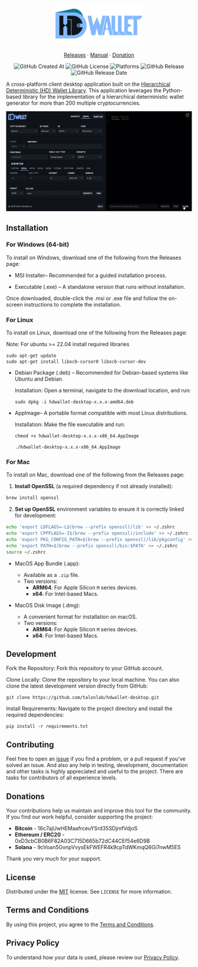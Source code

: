 <h1 align="center" style="border-bottom: none">
    <img height="100" alt="HDWallet" src="data/full-logo.svg">
</h1>

<p align="center">
    <a href="https://github.com/talonlab/hdwallet-desktop/releases" target="_blank">Releases</a> · <a href="https://talonlab.gitbook.io/hdwallet/manual" target="_blank">Manual</a> ·  <a href="#donations">Donation</a>
</p>

<div align="center">

![GitHub Created At](https://img.shields.io/github/created-at/talonlab/hdwallet-desktop)
![GitHub License](https://img.shields.io/github/license/talonlab/hdwallet-desktop?style=flat&color=black)
![Platforms](https://img.shields.io/badge/platforms-Windows%20%7C%20Linux%20%7C%20Mac-blue)
![GitHub Release](https://img.shields.io/github/v/release/talonlab/hdwallet-desktop)
![GitHub Release Date](https://img.shields.io/github/release-date/talonlab/hdwallet-desktop)


</div>

A cross-platform client desktop application built on the [Hierarchical Deterministic (HD) Wallet Library](https://github.com/talonlab/python-hdwallet). This application leverages the Python-based library for the implementation of a hierarchical deterministic wallet generator for more than 200 multiple cryptocurrencies. 

![Desktop Application](data/hdwallet.gif)


## Installation

### For Windows (64-bit)

To install on Windows, download one of the following from the Releases page:

- MSI Installer– Recommended for a guided installation process.

- Executable (.exe) – A standalone version that runs without installation.

Once downloaded, double-click the .msi or .exe file and follow the on-screen instructions to complete the installation.

### For Linux

To install on Linux, download one of the following from the Releases page:

Note: For ubuntu >= 22.04 install required libraries

```
sudo apt-get update
sudo apt-get install libxcb-cursor0 libxcb-cursor-dev
```


- Debian Package (.deb) – Recommended for Debian-based systems like Ubuntu and Debian.

    Installation: Open a terminal, navigate to the download location, and run:
    ```
    sudo dpkg -i hdwallet-desktop-x.x.x-amd64.deb
    ```

- AppImage– A portable format compatible with most Linux distributions.

    Installation: Make the file executable and run:
    ```
    chmod +x hdwallet-desktop-x.x.x-x86_64.AppImage
    ```
    ```
    ./hdwallet-desktop-x.x.x-x86_64.AppImage
    ```

### For Mac

To install on Mac, download one of the following from the Releases page:

1. **Install OpenSSL** (a required dependency if not already installed):
```bash
brew install openssl
```
2. **Set up OpenSSL** environment variables to ensure it is correctly linked for development:
```bash
echo 'export LDFLAGS=-L$(brew --prefix openssl)/lib' >> ~/.zshrc
echo 'export CPPFLAGS=-I$(brew --prefix openssl)/include' >> ~/.zshrc
echo 'export PKG_CONFIG_PATH=$(brew --prefix openssl)/lib/pkgconfig' >> ~/.zshrc
echo 'export PATH=$(brew --prefix openssl)/bin:$PATH' >> ~/.zshrc
source ~/.zshrc
```

- MacOS App Bundle (.app):
   - Available as a `.zip` file.
   - Two versions:
     - **ARM64**: For Apple Silicon `M` series devices.
     - **x64**: For Intel-based Macs.

- MacOS Disk Image (.dmg):
   - A convenient format for installation on macOS.
   - Two versions:
     - **ARM64**: For Apple Silicon `M` series devices.
     - **x64**: For Intel-based Macs.


## Development

Fork the Repository: Fork this repository to your GitHub account.

Clone Locally: Clone the repository to your local machine. You can also clone the latest development version directly from GitHub:

```
git clone https://github.com/talonlab/hdwallet-desktop.git
```

Install Requirements: Navigate to the project directory and install the required dependencies:

```
pip install -r requirements.txt
```


## Contributing

Feel free to open an [issue](https://github.com/talonlab/hdwallet-desktop/issues) if you find a problem,
or a pull request if you've solved an issue. And also any help in testing, development,
documentation and other tasks is highly appreciated and useful to the project.
There are tasks for contributors of all experience levels.


## Donations

Your contributions help us maintain and improve this tool for the community. 
If you find our work helpful, consider supporting the project:

- **Bitcoin** - 16c7ajUwHEMaafrceuYSrd35SDjmfVdjoS
- **Ethereum / ERC20** - 0xD3cbCB0B6F82A03C715D665b72dC44CEf54e6D9B
- **Solana** - 9cVoan5GvnpVvysEkFWEFR4k9cpTdWKmqQ6Gi7nwM5ES

Thank you very much for your support.

## License

Distributed under the [MIT](https://github.com/talonlab/hdwallet-desktop/blob/master/LICENSE) license. See ``LICENSE`` for more information.

## Terms and Conditions

By using this project, you agree to the [Terms and Conditions](https://talonlab.gitbook.io/hdwallet/terms-and-conditions).

## Privacy Policy

To understand how your data is used, please review our [Privacy Policy](https://talonlab.gitbook.io/hdwallet/privacy-policy).
